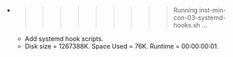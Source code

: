 * >>>>>>>>> Running inst-min-con-03-systemd-hooks.sh ...
  * Add systemd hook scripts.
  * Disk size = 1267388K. Space Used = 76K. Runtime = 00:00:00:01.
